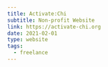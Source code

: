 ```yaml
---
title: Activate:Chi
subtitle: Non-profit Website
link: https://activate-chi.org
date: 2021-02-01
type: website
tags:
  - freelance
---
```

